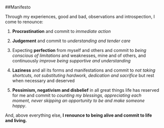##Manifesto

Through my experiences, good and bad, observations and introspection, I come to renounce:

1. **Procrastination** and commit to *immediate action*

2. **Judgement** and commit to *understanding and tender care*

3. Expecting **perfection** from myself and others and commit to *being conscious of limitations* and weaknesses, mine and of others, and continuously *improve being supportive and understanding*

4. **Laziness** and all its forms and manifestations and commit to *not taking shortcuts, not substituting hardwork, dedication and sacrifice* but rest when necessary and deserved

5. **Pessimism, negativism and disbelief** in all great things life has reserved for me and commit to *counting my blessings, appreciating each moment, never skipping an opportunity to be and make someone happy*.


And, above everything else, **I renounce to being alive and commit to life and living.**
